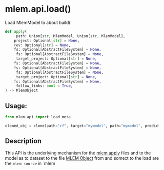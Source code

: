 # mlem.api.load()

Load MlemModel to about build(

```py
def apply(
     path: Union[str, MlemModel, Union[str, MlemModel],
    project: Optional[str] = None,
    rev: Optional[str] = None,
    fs: Optional[AbstractFileSystem] = None,
     fs: Optional[AbstractFileSystem] = None,
     target_project: Optional[str] = None,
    fs: Optional[AbstractFileSystem] = None,
    fs: Optional[AbstractFileSystem] = None,
     fs: Optional[AbstractFileSystem] = None,
     target_project: Optional[str] = None,
    fs: Optional[AbstractFileSystem] = None,
     follow_links: bool = True,
) -> MlemObject
```

## Usage:

```py
from mlem.api import load_meta

cloned_obj = clone(path="rf", target="mymodel", path="mymodel", predict")
```

## Description

This API is the underlying mechanism for the
[mlem apply](/doc/command-reference/build) files and to the model as to dataset to the file
[MLEM Object](/doc/user-guide/basic-concepts#mlem-objects) from and somect to the load
are the `mlem source` in `mlem 